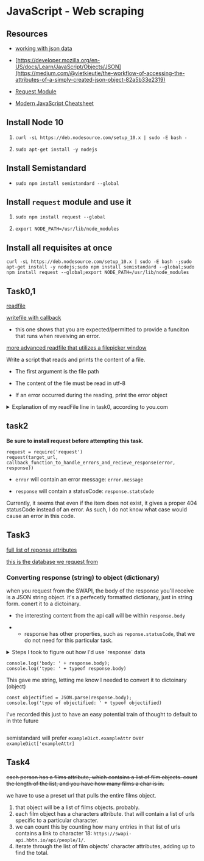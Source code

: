 # JavaScript - Web scraping

## Resources


* [working with json data](https://developer.mozilla.org/en-US/docs/Learn/JavaScript/Objects/JSON)

* [https://developer.mozilla.org/en-US/docs/Learn/JavaScript/Objects/JSON](https://medium.com/@vietkieutie/the-workflow-of-accessing-the-attributes-of-a-simply-created-json-object-82a5b33e2319)

* [Request Module](https://github.com/request/request)

* [Modern JavaScript Cheatsheet](https://medium.com/@vietkieutie/the-workflow-of-accessing-the-attributes-of-a-simply-created-json-object-82a5b33e2319)

## Install Node 10

1. `curl -sL https://deb.nodesource.com/setup_10.x | sudo -E bash -`

2. `sudo apt-get install -y nodejs`

## Install Semistandard

* `sudo npm install semistandard --global`

## Install `request` module and use it

1. `sudo npm install request --global`

2. `export NODE_PATH=/usr/lib/node_modules`

## Install all requisites at once

`curl -sL https://deb.nodesource.com/setup_10.x | sudo -E bash -;sudo apt-get install -y nodejs;sudo npm install semistandard --global;sudo npm install request --global;export NODE_PATH=/usr/lib/node_modules`

## Task0,1

[readfile](https://nodejs.org/api/fs.html#filehandlereadfileoptions)

[writefile with callback](https://nodejs.org/api/fs.html#fswritefilefile-data-options-callback)

* this one shows that you are expected/permitted to provide a funciton that runs when reveiving an error.

[more advanced readfile that utilizes a filepicker window](https://developer.mozilla.org/en-US/docs/Web/API/FileSystemFileHandle)

Write a script that reads and prints the content of a file.

* The first argument is the file path

* The content of the file must be read in utf-8

* If an error occurred during the reading, print the error object


<details>
    <summary>
        Explanation of my readFile line in task0, according to you.com
    </summary>

The readFile() method uses a callback function to handle the results of the file read operation. This callback function takes two arguments: error and content.

If an error occurs during the read operation, the error parameter will contain information about the error. If no error occurs, the content parameter will contain the contents of the file.

The callback function uses the logical OR (`||`) operator to log either the value of error or content to the console.

</details>

## task2

**Be sure to install request before attempting this task.**

```
request = require('request')
request(target_url, callback_function_to_handle_errors_and_recieve_response(error, response))
```
* `error` will contain an error message: `error.message`

* `response` will contain a statusCode: `response.statsCode`

Currently, it seems that even if the item does not exist, it gives a proper 404 statusCode instead of an error. As such, I do not know what case would cause an error in this code.

## Task3

[full list of reponse attributes](https://developer.mozilla.org/en-US/docs/Web/API/Response)

[this is the database we request from](https://swapi-api.hbtn.io/documentation#vehicles
)
### Converting response (string) to object (dictionary)

when you request from the SWAPI, the body of the response you'll receive is a JSON string object. it's a perfecetly formatted dictionary, just in string form. conert it to a dictoinary.

* the interesting content from the api call will be within `response.body`

* * response has other properties, such as `reponse.statusCode`, that we do not need for this particular task.

<details>
    <summary>
    Steps I took to figure out how I'd use `response` data
    </sumamry>

```
console.log('body: ' + response.body);
console.log('type: ' + typeof response.body)
```

This gave me string, letting me know I needed to convert it to dictoinary (object)

```
const objectified = JSON.parse(response.body);
console.log('type of objectified: ' + typeof objectified)
```
I've recorded this just to have an easy potential train of thought to default to in thte future

</details>

semistandard will prefer `exampleDict.exampleAttr` over `exampleDict['exampleAttr]`

## Task4

~~each person has a films attribute, which contains a list of film objects. count the length of the list, and you have how many films a char is in.~~

we have to use  a preset url that pulls the entire films object.

1. that object will be a list of films objects. probably.
1. each film object has a characters attribute. that will contain a list of urls specific to a particular character.
1. we can count this by counting how many entries in that list of urls contains a link to character 18: `https://swapi-api.hbtn.io/api/people/1/`.
2. iterate through the list of film objects' character attributes, adding up to find the total.
